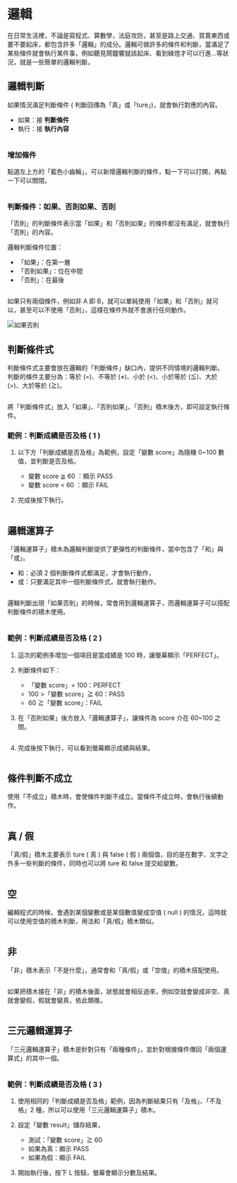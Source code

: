  

# 邏輯

在日常生活裡，不論是寫程式、算數學，法庭攻防，甚至是路上交通、買賣東西或要不要起床，都包含許多「邏輯」的成分。邏輯可做許多的條件和判斷，當滿足了某些條件就會執行某件事，例如聽見鬧鐘響就該起床、看到綠燈才可以行進...等狀況，就是一些簡單的邏輯判斷。

## 邏輯判斷

如果情況滿足判斷條件 ( 判斷回傳為「真」或「ture」)，就會執行對應的內容。

- 如果：接 **判斷條件**
- 執行：接 **執行內容**

<img src="https://md.webduino.io/uploads/upload_a05837f4247b76cc747cae670b17c274.png" alt="" width="">

### 增加條件

點選左上方的「藍色小齒輪」，可以新增邏輯判斷的條件，點一下可以打開，再點一下可以關閉。

<img src="https://md.webduino.io/uploads/upload_a41d68cd2082f3aae5f3981cce24bafd.gif" alt="" width="">

### 判斷條件：如果、否則如果、否則

「否則」的判斷條件表示當「如果」和「否則如果」的條件都沒有滿足，就會執行「否則」的內容。

邏輯判斷條件位置：

- 「如果」：在第一層
- 「否則如果」：位在中間
- 「否則」：在最後

<img src="https://md.webduino.io/uploads/upload_b3f5e79c33f6a4da74e1cfdda2ebb287.jpg" alt="" width="">

如果只有兩個條件，例如非 A 即 B，就可以單純使用「如果」和「否則」就可以，甚至可以不使用「否則」，這樣在條件外就不會進行任何動作。

<img src="https://md.webduino.io/uploads/upload_1ae4c3d5215d2847040889b4f71d6b38.png" alt="如果否則" width="">

## 判斷條件式

判斷條件式主要會放在邏輯的「判斷條件」缺口內，提供不同情境的邏輯判斷。
判斷的條件主要分為：等於 (=)、不等於 (≠)、小於 (<)、小於等於 (≦)、大於 (>)、大於等於 (≧)。

<img src="https://md.webduino.io/uploads/upload_151cd59aee9c176b287ce540bca112f1.png" alt="" width="">

將「判斷條件式」放入「如果」、「否則如果」、「否則」積木後方，即可設定執行條件。

### 範例：判斷成績是否及格 ( 1 )

1. 以下方「判斷成績是否及格」為範例，設定「變數 score」為隨機 0~100 數值，並判斷是否及格。

    - 變數 score ≧ 60 ：顯示 PASS
    - 變數 score < 60 ：顯示 FAIL

2. 完成後按下執行。 

   <img src="https://md.webduino.io/uploads/upload_1e85e92c48d4fb5daa301dd6958f63b0.png" alt="" width="">

## 邏輯運算子

「邏輯運算子」積木為邏輯判斷提供了更彈性的判斷條件，當中包含了「和」與「或」。

- 和：必須 2 個判斷條件式都滿足，才會執行動作，
- 或：只要滿足其中一個判斷條件式，就會執行動作。

<img src="https://md.webduino.io/uploads/upload_09d829bd597417299d5c3af90fcc06a8.png" alt="" width="">


邏輯判斷出現「如果否則」的時候，常會用到邏輯運算子，而邏輯運算子可以搭配判斷條件的積木使用。

<img src="https://md.webduino.io/uploads/upload_2a1786bb136c7d6963686ef657300388.png" alt="" width="">

### 範例：判斷成績是否及格 ( 2 )

1. 這次的範例多增加一個項目是當成績是 100 時，讓螢幕顯示「PERFECT」。

2. 判斷條件如下：

    - 「變數 score」= 100：PERFECT
    - 100 >「變數 score」≧ 60：PASS
    - 60 ≧「變數 score」：FAIL

3. 在「否則如果」後方放入「邏輯運算子」，讓條件為 score 介在 60~100 之間。

   <img src="https://md.webduino.io/uploads/upload_320f34108c2e8af436530a11cb9dac30.jpg" alt="" width="">

4. 完成後按下執行，可以看到螢幕顯示成績與結果。

   <img src="https://md.webduino.io/uploads/upload_81169a6841a1f2669a5caa457c9df3a5.png" alt="" width="">

## 條件判斷不成立

使用「不成立」積木時，會使條件判斷不成立。當條件不成立時，會執行後續動作。

<img src="https://md.webduino.io/uploads/upload_1c0b91ad321b7690ad0c21450c99c87f.png" alt="" width="">

## 真 / 假

「真/假」積木主要表示 ture ( 真 ) 與 false ( 假 ) 兩個值，目的是在數字、文字之外多一些判斷的條件，同時也可以將 ture 和 false 提交給變數。

<img src="https://md.webduino.io/uploads/upload_fa06fa865565e57465d43d9339c79600.png" alt="" width="">

## 空

編輯程式的時候，會遇到某個變數或是某個數值變成空值 ( null ) 的情況，這時就可以使用空值的積木判斷，用法和「真/假」積木類似。

<img src="https://md.webduino.io/uploads/upload_d30f4b5bd5ef23d876f24a2ebf330b95.png" alt="" width="">

## 非

「非」積木表示「不是什麼」，通常會和「真/假」或「空值」的積木搭配使用。

<img src="https://md.webduino.io/uploads/upload_c2cb18419e3e47f48a474c09271a6c23.png" alt="" width="">

如果把積木接在「非」的積木後面，狀態就會相反過來，例如空就會變成非空、真就會變假，假就會變真，依此類推。

<img src="https://md.webduino.io/uploads/upload_875ea95493d2be2cb3dc3969cab55f9b.png" alt="" width="">

## 三元邏輯運算子

「三元邏輯運算子」積木是針對只有「兩種條件」，並針對根據條件傳回「兩個運算式」的其中一個。

<img src="https://md.webduino.io/uploads/upload_3aff7970399de7bb7847496926e5de52.png" alt="" width="">

### 範例：判斷成績是否及格 ( 3 )

1. 使用相同的「判斷成績是否及格」範例，因為判斷結果只有「及格」、「不及格」2 種，所以可以使用「三元邏輯運算子」積木。

2. 設定「變數 result」儲存結果，

    - 測試：「變數 score」≧ 60
    - 如果為真：顯示 PASS
    - 如果為假：顯示 FAIL

3. 開始執行後，按下 L 按鈕，螢幕會顯示分數及結果。

   <img src="https://md.webduino.io/uploads/upload_5d9e920f7b6009c74466629b41380cc7.png" alt="" width="">

